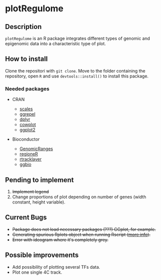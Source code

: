 # plotRegulome

## Description
`plotRegulome` is an R package integrates different types of genomic and epigenomic data into a characteristic type of plot.

## How to install
Clone the repositori with `git clone`. 
Move to the folder containing the repository, open `R` and use `devtools::install()` to install this package.

### Needed packages
- CRAN
    - [scales](https://CRAN.R-project.org/package=scales)
    - [ggrepel](https://cran.r-project.org/package=ggrepel)
    - [dplyr](https://cran.r-project.org/package=dplyr)
    - [cowplot](https://cran.r-project.org/package=cowplot)
    - [ggplot2](https://cran.r-project.org/package=ggplot2)

- Bioconductor
    - [GenomicRanges](https://bioconductor.org/packages/release/bioc/html/GenomicRanges.html)
    - [regioneR](https://bioconductor.org/packages/release/bioc/html/regioneR.html)
    - [rtracklayer](https://bioconductor.org/packages/release/bioc/html/rtracklayer.html)
    - [ggbio](http://bioconductor.org/packages/release/bioc/html/ggbio.html)

## Pending to implement  
1. ~~Implement legend~~
2. Change proportions of plot depending on number of genes (width constant, height variable).

## Current Bugs
- ~~Package does not load necessary packages (???) GGplot, for example.~~
- ~~Generating spurious Rplots object when running Rscript ([more info](https://github.com/STAT545-UBC/Discussion/issues/59)).~~
- ~~Error with ideogram where it's completely grey.~~

## Possible improvements
- Add possibility of plotting several TFs data.
- Plot one single 4C track.
